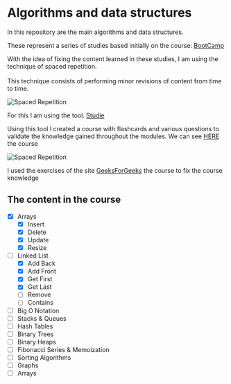 # Algorithms and data structures

In this repository are the main algorithms and data structures.<br>

These represent a series of studies based initially on the course:  [BootCamp](https://www.udemy.com/course/data-structures-and-algorithms-bootcamp/)

With the idea of fixing the content learned in these studies, I am using the technique of spaced repetition.
<br><br>This technique consists of performing minor revisions of content from time to time.
 
![Spaced Repetition](https://149366099.v2.pressablecdn.com/wp-content/uploads/2018/12/learning-v1.png)

For this I am using the tool. 
[Studie](https://studieapp.com)

Using this tool I created a course with flashcards and various questions to validate the knowledge gained throughout the modules.
We can see [HERE](https://studieapp.com/my/courses/290) the course


![Spaced Repetition](https://media.geeksforgeeks.org/wp-content/uploads/geeksforgeeks-6.png)

I used the exercises of the site  [GeeksForGeeks](https://auth.geeksforgeeks.org/user/marcelowender/) the course  to fix the course knowledge



## The content in the course


 - [x] Arrays
    - [x] Insert
    - [x] Delete
    - [x] Update
    - [x] Resize
 - [ ] Linked List
     - [x] Add Back
     - [x] Add Front
     - [x] Get First
     - [x] Get Last
     - [ ] Remove
     - [ ] Contains   
 - [ ] Big O Notation
 - [ ] Stacks & Queues
 - [ ] Hash Tables
 - [ ] Binary Trees
 - [ ] Binary Heaps
 - [ ] Fibonacci Series & Memoization
 - [ ] Sorting Algorithms
 - [ ] Graphs
 - [ ] Arrays

